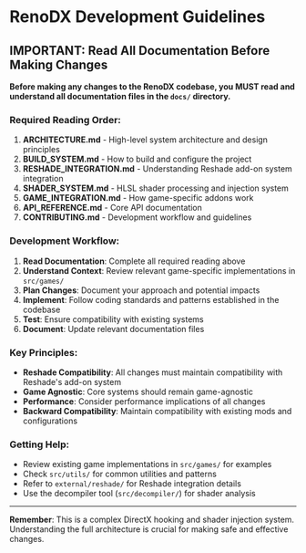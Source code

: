 # RenoDX Development Guidelines

## IMPORTANT: Read All Documentation Before Making Changes

**Before making any changes to the RenoDX codebase, you MUST read and understand all documentation files in the `docs/` directory.**

### Required Reading Order:

1. **ARCHITECTURE.md** - High-level system architecture and design principles
2. **BUILD_SYSTEM.md** - How to build and configure the project
3. **RESHADE_INTEGRATION.md** - Understanding Reshade add-on system integration
4. **SHADER_SYSTEM.md** - HLSL shader processing and injection system
5. **GAME_INTEGRATION.md** - How game-specific addons work
6. **API_REFERENCE.md** - Core API documentation
7. **CONTRIBUTING.md** - Development workflow and guidelines

### Development Workflow:

1. **Read Documentation**: Complete all required reading above
2. **Understand Context**: Review relevant game-specific implementations in `src/games/`
3. **Plan Changes**: Document your approach and potential impacts
4. **Implement**: Follow coding standards and patterns established in the codebase
5. **Test**: Ensure compatibility with existing systems
6. **Document**: Update relevant documentation files

### Key Principles:

- **Reshade Compatibility**: All changes must maintain compatibility with Reshade's add-on system
- **Game Agnostic**: Core systems should remain game-agnostic
- **Performance**: Consider performance implications of all changes
- **Backward Compatibility**: Maintain compatibility with existing mods and configurations

### Getting Help:

- Review existing game implementations in `src/games/` for examples
- Check `src/utils/` for common utilities and patterns
- Refer to `external/reshade/` for Reshade integration details
- Use the decompiler tool (`src/decompiler/`) for shader analysis

---

**Remember**: This is a complex DirectX hooking and shader injection system. Understanding the full architecture is crucial for making safe and effective changes.




